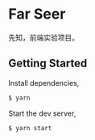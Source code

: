 # Far Seer

先知，前端实验项目。

## Getting Started

Install dependencies,

```bash
$ yarn
```

Start the dev server,

```bash
$ yarn start
```
